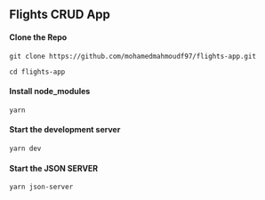 ## Flights CRUD App 

#### Clone the Repo
```
git clone https://github.com/mohamedmahmoudf97/flights-app.git
```

```
cd flights-app
```

#### Install node_modules
```
yarn 
```

#### Start the development server
```
yarn dev 
```


#### Start the JSON SERVER 
```
yarn json-server
```